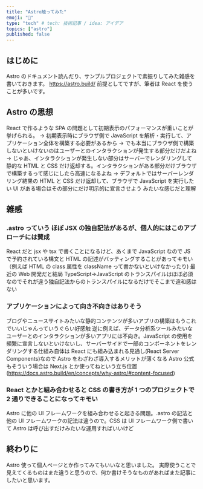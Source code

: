 ```yaml
---
title: "Astro触ってみた"
emoji: "🦁"
type: "tech" # tech: 技術記事 / idea: アイデア
topics: ["astro"]
published: false
---
```


## はじめに

Astro のドキュメント読んだり、サンプルプロジェクトで素振りしてみた雑感を書いておきます。
https://astro.build/
前提としてですが、筆者は React を使うことが多いです。

## Astro の思想

React で作るような SPA の問題として初期表示のパフォーマンスが重いことが挙げられる。
→ 初期表示時にブラウザ側で JavaScript を解析・実行して、アプリケーション全体を構築する必要があるから
→ でも本当にブラウザ側で構築しないといけないのはユーザーとのインタラクションが発生する部分だけだよね
→ じゃあ、インタラクションが発生しない部分はサーバーでレンダリングして静的な HTML と CSS だけ返却する。インタラクションがある部分だけブラウザで構築するって感じにしたら高速になるよね
→ デフォルトではサーバーレンダリング結果の HTML と CSS だけ返却して、ブラウザで JavaScript を実行したい UI がある場合はその部分にだけ明示的に宣言させよう
みたいな感じだと理解

## 雑感

### .astro っていう ほぼ JSX の独自記法があるが、個人的にはこのアプローチには賛成

React だと jsx や tsx で書くことになるけど、あくまで JavaScript なので JS で予約されている構文と HTML の記述がバッティングすることがあってキモい
（例えば HTML の class 属性を className って書かないといけなかったり)
最近の Web 開発だと結局 TypeScript→JavaScript のトランスパイルはほぼ必須なのでそれが違う独自記法からのトランスパイルになるだけでそこまで違和感はない

### アプリケーションによって向き不向きはありそう

ブログやニュースサイトみたいな静的コンテンツが多いアプリの構築はもうこれでいいじゃんっていうぐらい好感触
逆に例えば、データ分析系ツールみたいなユーザーとのインタラクションが多いアプリには不向き。JavaScript の使用を頻繁に宣言しないといけないし、サーバーサイドで一部のコンポーネントをレンダリングする仕組み自体は React にも組み込まれる見通し(React Server Components)なので Astro をわざわざ導入するメリットが薄くなる
Astro 公式もそういう場合は Next.js とか使ってねという立ち位置(https://docs.astro.build/en/concepts/why-astro/#content-focused)

### React とかと組み合わせると CSS の書き方が 1 つのプロジェクトで 2 通りできることになってキモい

Astro に他の UI フレームワークを組み合わせると起きる問題。.astro の記法と他の UI フレームワークの記法は違うので。CSS は UI フレームワーク側で書いて Astro は呼び出すだけみたいな運用すればいいけど

## 終わりに

Astro 使って個人ページとか作ってみてもいいなと思いました。
実際使うことで見えてくるものはまた違うと思うので、何か書けそうなものがあればまた記事にしたいと思います。
